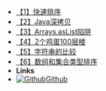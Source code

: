 - [【1】快速排序](Leetcode/【01】快速排序)
- [【2】Java深拷贝](Leetcode/【2】Java深拷贝)
- [【3】Arrays.asList陷阱](Leetcode/【3】Arrays.asList陷阱)
- [【4】2个鸡蛋100层楼](Leetcode/【4】2个鸡蛋100层楼)
- [【5】字符串的比较](Leetcode/【5】字符串的比较)
- [【6】数组和集合类型排序](Leetcode/【6】数组和集合类型排序)
- **Links**
- [![Github](https://icongram.jgog.in/simple/github.svg?color=808080&size=16)Github](https://github.com/YeSei)